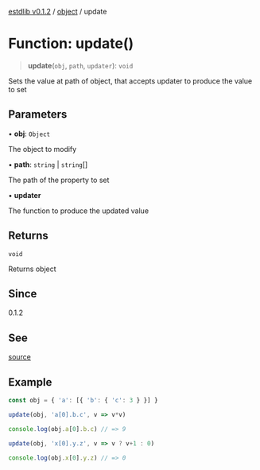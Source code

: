 [estdlib v0.1.2](../wiki/Home) / [object](../wiki/object) / update

# Function: update()

> **update**(`obj`, `path`, `updater`): `void`

Sets the value at path of object, that accepts updater to produce the value to set

## Parameters

• **obj**: `Object`

The object to modify

• **path**: `string` \| `string`[]

The path of the property to set

• **updater**

The function to produce the updated value

## Returns

`void`

Returns object

## Since

0.1.2

## See

[source](https://github.com/yaxingson/estdlib/blob/main/lib/object/update.ts)

## Example

```js
const obj = { 'a': [{ 'b': { 'c': 3 } }] }

update(obj, 'a[0].b.c', v => v*v)

console.log(obj.a[0].b.c) // => 9

update(obj, 'x[0].y.z', v => v ? v+1 : 0)

console.log(obj.x[0].y.z) // => 0

```
